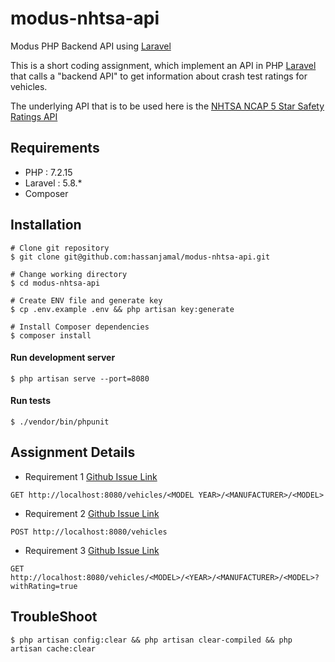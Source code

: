 # modus-nhtsa-api
Modus PHP Backend API using [Laravel](https://laravel.com/)

This is a short coding assignment, which
implement an API in PHP [Laravel](https://laravel.com/) that calls a "backend API" to get information
about crash test ratings for vehicles.

The underlying API that is to be used here is the [NHTSA NCAP 5 Star Safety Ratings API](https://one.nhtsa.gov/webapi/Default.aspx?SafetyRatings/API/5)


 ## Requirements
 * PHP     : 7.2.15
 * Laravel : 5.8.*
 * Composer 
 
 ## Installation
 
 ```
 # Clone git repository
 $ git clone git@github.com:hassanjamal/modus-nhtsa-api.git
 
 # Change working directory
 $ cd modus-nhtsa-api
 
 # Create ENV file and generate key
 $ cp .env.example .env && php artisan key:generate
 
 # Install Composer dependencies
 $ composer install
 ```
 
 #### Run development server
 ```
 $ php artisan serve --port=8080
 ```
 #### Run tests
 ```
 $ ./vendor/bin/phpunit
 ```
 
 ## Assignment Details
 * Requirement 1 [Github Issue Link](https://github.com/hassanjamal/modus-nhtsa-api/issues/1)
 ```
 GET http://localhost:8080/vehicles/<MODEL YEAR>/<MANUFACTURER>/<MODEL>
```
 * Requirement 2 [Github Issue Link](https://github.com/hassanjamal/modus-nhtsa-api/issues/3)
 ``` 
 POST http://localhost:8080/vehicles
 ```
 * Requirement 3 [Github Issue Link](https://github.com/hassanjamal/modus-nhtsa-api/issues/5)
 ``` 
 GET http://localhost:8080/vehicles/<MODEL>/<YEAR>/<MANUFACTURER>/<MODEL>?withRating=true
 ```
 
 ## TroubleShoot
 ```
$ php artisan config:clear && php artisan clear-compiled && php artisan cache:clear
```
 
 